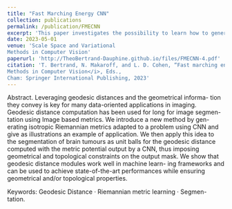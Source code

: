 ```yaml
---
title: "Fast Marching Energy CNN"
collection: publications
permalink: /publication/FMECNN
excerpt: 'This paper investigates the possibility to learn how to generate a potential from medical images to segment brain tumours as unit balls of the associated geodesic distance.'
date: 2023-05-01
venue: 'Scale Space and Variational
Methods in Computer Vision'
paperurl: 'http://TheoBertrand-Dauphine.github.io/files/FMECNN-4.pdf'
citation: 'T. Bertrand, N. Makaroff, and L. D. Cohen, “Fast marching energy CNN,” in <i>Scale Space and Variational
Methods in Computer Vision</i>, Eds.,
Cham: Springer International Publishing, 2023'
---
```


Abstract. Leveraging geodesic distances and the geometrical informa-
tion they convey is key for many data-oriented applications in imaging.
Geodesic distance computation has been used for long for image segmen-
tation using Image based metrics. We introduce a new method by gen-
erating isotropic Riemannian metrics adapted to a problem using CNN
and give as illustrations an example of application. We then apply this
idea to the segmentation of brain tumours as unit balls for the geodesic
distance computed with the metric potential output by a CNN, thus
imposing geometrical and topological constraints on the output mask.
We show that geodesic distance modules work well in machine learn-
ing frameworks and can be used to achieve state-of-the-art performances
while ensuring geometrical and/or topological properties.

Keywords: Geodesic Distance · Riemannian metric learning · Segmen-
tation.